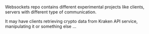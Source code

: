 Websockets repo contains different experimental projects like clients, servers with different type of communication.

It may have clients retrieving crypto data from Kraken API service, manipulating it or something else ...
